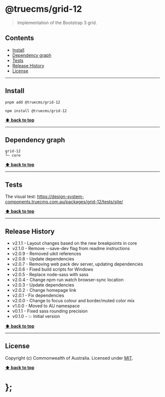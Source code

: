 @truecms/grid-12
============

> Implementation of the Bootstrap 3 grid.


## Contents

* [Install](#install)
* [Dependency graph](#dependency-graph)
* [Tests](#tests)
* [Release History](#release-history)
* [License](#license)


----------------------------------------------------------------------------------------------------------------------------------------------------------------


## Install


```shell
pnpm add @truecms/grid-12
```

```shell
npm install @truecms/grid-12
```


**[⬆ back to top](#contents)**


----------------------------------------------------------------------------------------------------------------------------------------------------------------


## Dependency graph

```shell
grid-12
└─ core
```


**[⬆ back to top](#contents)**


----------------------------------------------------------------------------------------------------------------------------------------------------------------


## Tests

The visual test: https://design-system-components.truecms.com.au/packages/grid-12/tests/site/


**[⬆ back to top](#contents)**


----------------------------------------------------------------------------------------------------------------------------------------------------------------


## Release History

* v2.1.1 - Layout changes based on the new breakpoints in core
* v2.1.0 - Remove --save-dev flag from readme instructions
* v2.0.9 - Removed uikit references
* v2.0.8 - Update dependencies
* v2.0.7 - Removing web pack dev server, updating dependencies
* v2.0.6 - Fixed build scripts for Windows
* v2.0.5 - Replace node-sass with sass
* v2.0.4 - Change npm run watch browser-sync location
* v2.0.3 - Update dependencies
* v2.0.2 - Change homepage link
* v2.0.1 - Fix dependencies
* v2.0.0 - Change to focus colour and border/muted color mix
* v1.0.0 - Moved to AU namespace
* v0.1.1 - Fixed sass rounding precision
* v0.1.0 - 💥 Initial version


**[⬆ back to top](#contents)**


----------------------------------------------------------------------------------------------------------------------------------------------------------------


## License

Copyright (c) Commonwealth of Australia.
Licensed under [MIT](https://raw.githubusercontent.com/govau/design-system-components/packages/core/master/LICENSE).


**[⬆ back to top](#contents)**

# };
